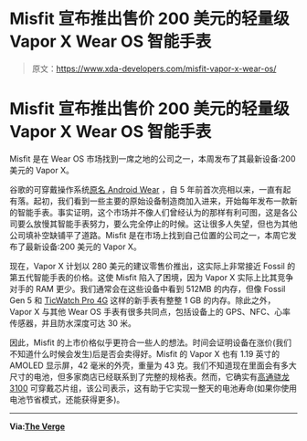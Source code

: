 # Misfit 宣布推出售价 200 美元的轻量级 Vapor X Wear OS 智能手表

> 原文：<https://www.xda-developers.com/misfit-vapor-x-wear-os/>

# Misfit 宣布推出售价 200 美元的轻量级 Vapor X Wear OS 智能手表

Misfit 是在 Wear OS 市场找到一席之地的公司之一，本周发布了其最新设备:200 美元的 Vapor X。

谷歌的可穿戴操作系统[原名 Android Wear](https://www.xda-developers.com/android-wear-rebrand-wear-os/) ，自 5 年前首次亮相以来，一直有起有落。起初，我们看到一些主要的原始设备制造商加入进来，开始每年发布一款新的智能手表。事实证明，这个市场并不像人们曾经认为的那样有利可图，这是各公司要么放慢其智能手表努力，要么完全停止的时候。这让很多人失望，但也为其他公司填补空缺铺平了道路。Misfit 是在市场上找到自己位置的公司之一，本周它发布了最新设备:200 美元的 Vapor X。

现在，Vapor X 计划以 280 美元的建议零售价推出，这实际上非常接近 Fossil 的第五代智能手表的价格。这使 Misfit 陷入了困境，因为 Vapor X 实际上比其竞争对手的 RAM 更少。我们通常会在这些设备中看到 512MB 的内存，但像 Fossil Gen 5 和 [TicWatch Pro 4G](https://www.xda-developers.com/ticwatch-pro-4g-lte-launch/) 这样的新手表有整整 1 GB 的内存。除此之外，Vapor X 与其他 Wear OS 手表有很多共同点，包括设备上的 GPS、NFC、心率传感器，并且防水深度可达 30 米。

因此，Misfit 的上市价格似乎更符合一些人的想法。时间会证明设备在涨价(我们不知道什么时候会发生)后是否会卖得好。Misfit 的 Vapor X 也有 1.19 英寸的 AMOLED 显示屏，42 毫米的外壳，重量为 43 克。我们不知道现在里面会有多大尺寸的电池，但多家商店已经联系到了完整的规格表。然而，它确实有[高通骁龙 3100](https://www.xda-developers.com/qualcomm-snapdragon-wear-3100-wear-os-smartwatch/) 可穿戴芯片组，该公司表示，这有助于它实现一整天的电池寿命(如果你使用电池节省模式，还能获得更多)。

* * *

**Via:[The Verge](https://www.theverge.com/2019/8/14/20805687/misfit-vapor-x-wear-os-smartwatch-features-battery-life-price)**